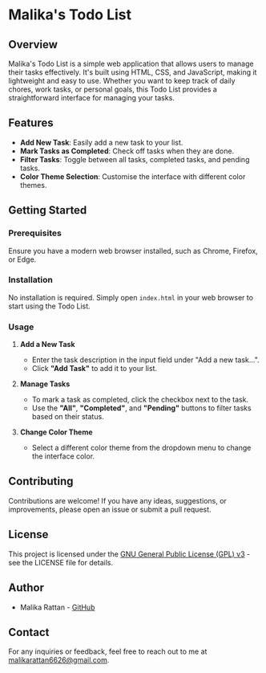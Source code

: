 # Malika's Todo List

## Overview

Malika's Todo List is a simple web application that allows users to manage their tasks effectively. It's built using HTML, CSS, and JavaScript, making it lightweight and easy to use. Whether you want to keep track of daily chores, work tasks, or personal goals, this Todo List provides a straightforward interface for managing your tasks.

## Features

- **Add New Task**: Easily add a new task to your list.
- **Mark Tasks as Completed**: Check off tasks when they are done.
- **Filter Tasks**: Toggle between all tasks, completed tasks, and pending tasks.
- **Color Theme Selection**: Customise the interface with different color themes.

## Getting Started

### Prerequisites

Ensure you have a modern web browser installed, such as Chrome, Firefox, or Edge.

### Installation

No installation is required. Simply open `index.html` in your web browser to start using the Todo List.

### Usage

1. **Add a New Task**
   - Enter the task description in the input field under "Add a new task...".
   - Click **"Add Task"** to add it to your list.

2. **Manage Tasks**
   - To mark a task as completed, click the checkbox next to the task.
   - Use the **"All"**, **"Completed"**, and **"Pending"** buttons to filter tasks based on their status.

3. **Change Color Theme**
   - Select a different color theme from the dropdown menu to change the interface color.

## Contributing

Contributions are welcome! If you have any ideas, suggestions, or improvements, please open an issue or submit a pull request.

## License

This project is licensed under the [GNU General Public License (GPL) v3](LICENSE) - see the LICENSE file for details.

## Author

- Malika Rattan - [GitHub](https://github.com/MalikaRattan)

## Contact

For any inquiries or feedback, feel free to reach out to me at [malikarattan6626@gmail.com](mailto:malikarattan6626@gmail.com).
